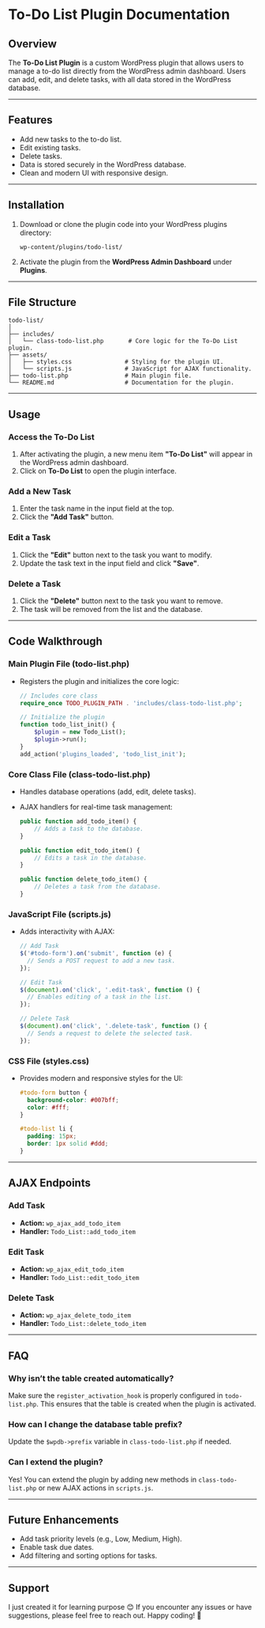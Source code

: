 # To-Do List Plugin Documentation

## Overview

The **To-Do List Plugin** is a custom WordPress plugin that allows users to manage a to-do list directly from the WordPress admin dashboard. Users can add, edit, and delete tasks, with all data stored in the WordPress database.

---

## Features

- Add new tasks to the to-do list.
- Edit existing tasks.
- Delete tasks.
- Data is stored securely in the WordPress database.
- Clean and modern UI with responsive design.

---

## Installation

1. Download or clone the plugin code into your WordPress plugins directory:
   ```
   wp-content/plugins/todo-list/
   ```
2. Activate the plugin from the **WordPress Admin Dashboard** under **Plugins**.

---

## File Structure

```
todo-list/
│
├── includes/
│   └── class-todo-list.php       # Core logic for the To-Do List plugin.
├── assets/
│   ├── styles.css               # Styling for the plugin UI.
│   └── scripts.js               # JavaScript for AJAX functionality.
├── todo-list.php                # Main plugin file.
└── README.md                    # Documentation for the plugin.
```

---

## Usage

### **Access the To-Do List**

1. After activating the plugin, a new menu item **"To-Do List"** will appear in the WordPress admin dashboard.
2. Click on **To-Do List** to open the plugin interface.

### **Add a New Task**

1. Enter the task name in the input field at the top.
2. Click the **"Add Task"** button.

### **Edit a Task**

1. Click the **"Edit"** button next to the task you want to modify.
2. Update the task text in the input field and click **"Save"**.

### **Delete a Task**

1. Click the **"Delete"** button next to the task you want to remove.
2. The task will be removed from the list and the database.

---

## Code Walkthrough

### **Main Plugin File (todo-list.php)**

- Registers the plugin and initializes the core logic:

  ```php
  // Includes core class
  require_once TODO_PLUGIN_PATH . 'includes/class-todo-list.php';

  // Initialize the plugin
  function todo_list_init() {
      $plugin = new Todo_List();
      $plugin->run();
  }
  add_action('plugins_loaded', 'todo_list_init');
  ```

### **Core Class File (class-todo-list.php)**

- Handles database operations (add, edit, delete tasks).
- AJAX handlers for real-time task management:

  ```php
  public function add_todo_item() {
      // Adds a task to the database.
  }

  public function edit_todo_item() {
      // Edits a task in the database.
  }

  public function delete_todo_item() {
      // Deletes a task from the database.
  }
  ```

### **JavaScript File (scripts.js)**

- Adds interactivity with AJAX:

  ```javascript
  // Add Task
  $('#todo-form').on('submit', function (e) {
  	// Sends a POST request to add a new task.
  });

  // Edit Task
  $(document).on('click', '.edit-task', function () {
  	// Enables editing of a task in the list.
  });

  // Delete Task
  $(document).on('click', '.delete-task', function () {
  	// Sends a request to delete the selected task.
  });
  ```

### **CSS File (styles.css)**

- Provides modern and responsive styles for the UI:

  ```css
  #todo-form button {
  	background-color: #007bff;
  	color: #fff;
  }

  #todo-list li {
  	padding: 15px;
  	border: 1px solid #ddd;
  }
  ```

---

## AJAX Endpoints

### Add Task

- **Action:** `wp_ajax_add_todo_item`
- **Handler:** `Todo_List::add_todo_item`

### Edit Task

- **Action:** `wp_ajax_edit_todo_item`
- **Handler:** `Todo_List::edit_todo_item`

### Delete Task

- **Action:** `wp_ajax_delete_todo_item`
- **Handler:** `Todo_List::delete_todo_item`

---

## FAQ

### Why isn’t the table created automatically?

Make sure the `register_activation_hook` is properly configured in `todo-list.php`. This ensures that the table is created when the plugin is activated.

### How can I change the database table prefix?

Update the `$wpdb->prefix` variable in `class-todo-list.php` if needed.

### Can I extend the plugin?

Yes! You can extend the plugin by adding new methods in `class-todo-list.php` or new AJAX actions in `scripts.js`.

---

## Future Enhancements

- Add task priority levels (e.g., Low, Medium, High).
- Enable task due dates.
- Add filtering and sorting options for tasks.

---

## Support

I just created it for learning purpose 😊
If you encounter any issues or have suggestions, please feel free to reach out. Happy coding! 🎉
